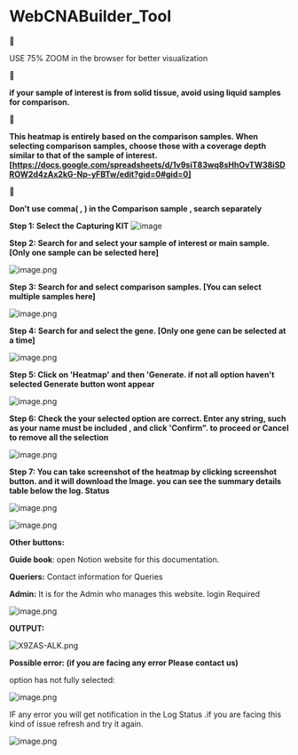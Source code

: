 # WebCNABuilder_Tool

<aside>
📌

USE 75% ZOOM in the browser for better visualization

</aside>

<aside>
📌

**if your sample of interest is from solid tissue, avoid using liquid samples for comparison.**

</aside>

<aside>
📌

**This heatmap is entirely based on the comparison samples. When selecting comparison samples, choose those with a coverage depth similar to that of the sample of interest. [https://docs.google.com/spreadsheets/d/1v9siT83wq8sHhOvTW38iSDROW2d4zAx2kG-Np-yFBTw/edit?gid=0#gid=0]**

</aside>

<aside>
📌

**Don't use comma( , ) in the Comparison sample , search separately**  

</aside>

**Step 1: Select the Capturing KIT**
![image](https://github.com/user-attachments/assets/ee59e642-fe08-4beb-a72d-3359a0829cf0)



**Step 2: Search for and select your sample of interest or main sample. [Only one sample can be selected here]**

![image.png](https://prod-files-secure.s3.us-west-2.amazonaws.com/74636b91-afcf-4ec6-bdcc-c7eae9ea9a07/45974980-bf2a-4e3f-bb09-0ec0256a2de3/image.png)

**Step 3: Search for and select comparison samples. [You can select multiple samples here]**

![image.png](https://prod-files-secure.s3.us-west-2.amazonaws.com/74636b91-afcf-4ec6-bdcc-c7eae9ea9a07/b6971aec-6c03-4944-a92e-241b2531e338/image.png)

**Step 4: Search for and select the gene. [Only one gene can be selected at a time]**

![image.png](https://prod-files-secure.s3.us-west-2.amazonaws.com/74636b91-afcf-4ec6-bdcc-c7eae9ea9a07/47869489-8486-4c05-ab00-deb07cc9c100/image.png)

**Step 5: Click on 'Heatmap' and then 'Generate. if not all option haven't selected Generate button wont appear**

![image.png](https://prod-files-secure.s3.us-west-2.amazonaws.com/74636b91-afcf-4ec6-bdcc-c7eae9ea9a07/9481404e-c277-44b0-a378-fd2ad123dc35/image.png)

**Step 6:  Check the your selected option are correct. Enter any string, such as your name must be included , and click 'Confirm". to proceed or Cancel to remove all the selection**

![image.png](https://prod-files-secure.s3.us-west-2.amazonaws.com/74636b91-afcf-4ec6-bdcc-c7eae9ea9a07/1b5da742-64b0-4ba1-9097-ea7ec05698c4/image.png)

**Step 7: You can take screenshot of the heatmap by clicking screenshot button. and it will download the Image. you can see the summary details table below the log. Status** 

![image.png](https://prod-files-secure.s3.us-west-2.amazonaws.com/74636b91-afcf-4ec6-bdcc-c7eae9ea9a07/88ecb5de-a3b7-47f3-9f75-d98ec7e473bf/image.png)

![image.png](https://prod-files-secure.s3.us-west-2.amazonaws.com/74636b91-afcf-4ec6-bdcc-c7eae9ea9a07/76a6312e-e6f5-48be-bff6-4edf7b6e65d3/image.png)

**Other buttons:**

**Guide book**: open Notion website for this documentation.

**Queriers:** Contact information for Queries

**Admin:** It is for the Admin who manages this website. login Required 

![image.png](https://prod-files-secure.s3.us-west-2.amazonaws.com/74636b91-afcf-4ec6-bdcc-c7eae9ea9a07/172a318b-7ee8-4eac-9782-f6bba85fd7cf/image.png)

**OUTPUT:**

 

![X9ZAS-ALK.png](https://prod-files-secure.s3.us-west-2.amazonaws.com/74636b91-afcf-4ec6-bdcc-c7eae9ea9a07/5ede6cbf-95b3-4f14-9db9-33cc3516b0a8/X9ZAS-ALK.png)

**Possible error: (if you are facing any error Please contact us)** 

option has not fully selected:

![image.png](https://prod-files-secure.s3.us-west-2.amazonaws.com/74636b91-afcf-4ec6-bdcc-c7eae9ea9a07/6e84a3c1-e29e-4d6e-82ef-3bebe1f6e0e8/image.png)

IF any error you will get notification in the Log Status .if you are facing this kind of issue refresh and try it again. 

![image.png](https://prod-files-secure.s3.us-west-2.amazonaws.com/74636b91-afcf-4ec6-bdcc-c7eae9ea9a07/82733d13-afeb-4f34-a6ee-9980c164ac22/image.png)
